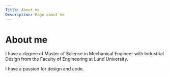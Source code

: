 ```yaml
---
Title: About me
Description: Page about me
---
```


About me
==================

I have a degree of Master of Science in Mechanical Engineer with Industrial Design from the Faculty of Engineering at Lund University.

I have a passion for design and code.
